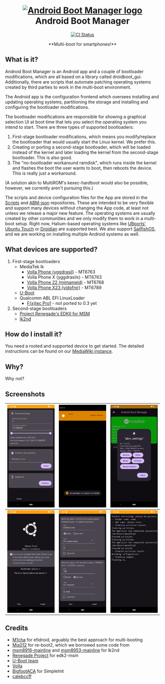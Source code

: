 <h1 align="center">
  <a href="https://github.com/Android-Boot-Manager/App">
    <img alt="Android Boot Manager logo" src="https://github.com/Android-Boot-Manager/App/raw/master/web_hi_res_512.png" width="100">
  </a>
  <br>Android Boot Manager <br>
</h1>

<p align="center">

  <a href="https://github.com/Android-Boot-Manager/App/actions">
    <img src="https://github.com/android-boot-manager/app/workflows/Android%20CI/badge.svg"
      alt="CI Status" />
  </a>
</p>

<p align="center">**Multi-boot for smartphones!**</p>

## What is it?

Android Boot Manager is an Android app and a couple of bootloader modifications, which are all based
on a library called droidboot_gui. Additionally, there are scripts that automate patching operating
systems created by third parties to work in the multi-boot environment.

The Android app is the configuration frontend which oversees installing and updating operating
systems, partitioning the storage and installing and configuring the bootloader modifications.

The bootloader modifications are responsible for showing a graphical selection UI at boot time that
lets you select the operating system you intend to start. There are three types of supported
bootloaders:
1. First-stage bootloader modifications, which means you modify/replace the bootloader that would
   usually start the Linux kernel. We prefer this.
2. Creating or porting a second-stage bootloader, which will be loaded instead of the kernel and
   later loading the kernel from the second-stage bootloader. This is also good.
3. The "no-bootloader workaround ramdisk", which runs inside the kernel and flashes the boot the
   user wants to boot, then reboots the device. This is really just a workaround.

(A solution akin to MultiROM's kexec-hardboot would also be possible, however, we currently aren't
pursuing this.)

The scripts and device configuration files for the App are stored in the
[Scripts](https://github.com/Android-Boot-Manager/Scripts) and
[ABM-json](https://github.com/Android-Boot-Manager/ABM-json/tree/master/devices) repositories.
These are intended to be very flexible and support many devices without changing the App code,
at least not unless we release a major new feature. The operating systems are usually created by
other communities and we only modify them to work in a multi-boot setup. Right now, Halium-based
operating systems like [UBports' Ubuntu Touch](https://ubuntu-touch.io/) or
[Droidian](https://droidian.org/) are supported best. We also support
[SailfishOS](https://sailfishos.org/), and we are working on installing multiple Android systems as
well.

## What devices are supported?

1. First-stage bootloaders
    - MediaTek lk
      - [Volla Phone (yggdrasil)](https://github.com/Android-Boot-Manager/droidboot_device_volla_yggdrasil) - MT6763
      - Volla Phone X (yggdrasilx) - MT6763
      - [Volla Phone 22 (mimameid)](https://github.com/Android-Boot-Manager/droidboot_device_volla_mimameid) - MT6768
      - [Volla Phone X23 (vidofnir)](https://github.com/Android-Boot-Manager/droidboot_device_gigaset_gx4) - MT6789
    - [U-Boot](https://github.com/Android-Boot-Manager/droidboot_device_generic_u-boot)
    - Qualcomm ABL EFI LinuxLoader
      - [F(x)tec Pro1](https://github.com/Android-Boot-Manager/droidboot_device_fxtec_pro1) - not ported to 0.3 yet
2. Second-stage bootloaders
    - [Project Renegade's EDKII for MSM](https://github.com/Android-Boot-Manager/droidboot_device_renegade-uefi)
    - [lk2nd](https://github.com/Android-Boot-Manager/droidboot_device_qcom_lk2nd)

## How do I install it?
You need a rooted and supported device to get started. The detailed instructions can be found on our
[MediaWiki instance](https://wiki.andbootmgr.org).

## Why?
Why not?

## Screenshots
| ![Screenshot 1](buildutils/screenshot/abm1.png) | ![Screenshot 2](buildutils/screenshot/abm2.png) | ![Screenshot 3](buildutils/screenshot/abm3.png) |
|-------------------------------------------------|-------------------------------------------------|-------------------------------------------------|
| ![Screenshot 4](buildutils/screenshot/abm4.png) | ![Screenshot 6](buildutils/screenshot/abm5.png) | ![Screenshot 6](buildutils/screenshot/abm6.png) |

## Credits
- [M1cha](https://github.com/M1cha) for efidroid, arguably the best approach for multi-booting
- [Mis012](https://github.com/Mis012) for re-boot2, which we borrowed some code from
- [msm8916-mainline](https://github.com/msm8916-mainline) and [msm8953-mainline](https://github.com/msm8953-mainline) for lk2nd
- [Renegade Project](https://github.com/edk2-porting) for edk2-msm
- [U-Boot team](https://u-boot.org)
- [Volla](https://volla.online)
- [BigfootACA](https://github.com/BigfootACA) for SimpleInit
- [calebccff](https://github.com/calebccff)
